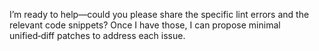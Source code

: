 I’m ready to help—could you please share the specific lint errors and the relevant code snippets? Once I have those, I can propose minimal unified‑diff patches to address each issue.